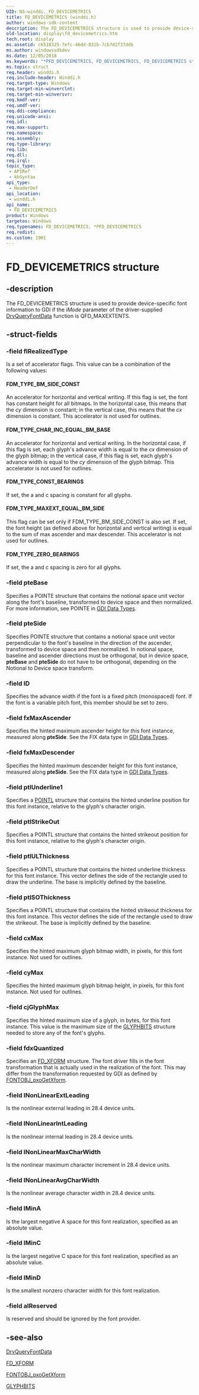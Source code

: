 ```yaml
---
UID: NS:winddi._FD_DEVICEMETRICS
title: FD_DEVICEMETRICS (winddi.h)
author: windows-sdk-content
description: The FD_DEVICEMETRICS structure is used to provide device-specific font information to GDI if the iMode parameter of the driver-supplied DrvQueryFontData function is QFD_MAXEXTENTS.
old-location: display\fd_devicemetrics.htm
tech.root: display
ms.assetid: c6518325-7efc-46dd-831b-7cb7d2f37ddb
ms.author: windowssdkdev
ms.date: 12/05/2018
ms.keywords: "*PFD_DEVICEMETRICS, FD_DEVICEMETRICS, FD_DEVICEMETRICS structure [Display Devices], PFD_DEVICEMETRICS, PFD_DEVICEMETRICS structure pointer [Display Devices], display.fd_devicemetrics, grstrcts_56d66436-e791-4e40-8764-8a15ae4b6853.xml, winddi/FD_DEVICEMETRICS, winddi/PFD_DEVICEMETRICS"
ms.topic: struct
req.header: winddi.h
req.include-header: Winddi.h
req.target-type: Windows
req.target-min-winverclnt: 
req.target-min-winversvr: 
req.kmdf-ver: 
req.umdf-ver: 
req.ddi-compliance: 
req.unicode-ansi: 
req.idl: 
req.max-support: 
req.namespace: 
req.assembly: 
req.type-library: 
req.lib: 
req.dll: 
req.irql: 
topic_type:
 - APIRef
 - kbSyntax
api_type:
 - HeaderDef
api_location:
 - winddi.h
api_name:
 - FD_DEVICEMETRICS
product: Windows
targetos: Windows
req.typenames: FD_DEVICEMETRICS, *PFD_DEVICEMETRICS
req.redist: 
ms.custom: 19H1
---
```


# FD_DEVICEMETRICS structure


## -description


The FD_DEVICEMETRICS structure is used to provide device-specific font information to GDI if the <i>iMode</i> parameter of the driver-supplied <a href="https://msdn.microsoft.com/3f6efd3c-3ddf-4ce6-9527-730e01c45e74">DrvQueryFontData</a> function is QFD_MAXEXTENTS.


## -struct-fields




### -field flRealizedType

Is a set of accelerator flags. This value can be a combination of the following values:





#### FDM_TYPE_BM_SIDE_CONST

An accelerator for horizontal and vertical writing. If this flag is set, the font has constant height for all bitmaps. In the horizontal case, this means that the <i>cy</i> dimension is constant; in the vertical case, this means that the <i>cx</i> dimension is constant. This accelerator is not used for outlines.





#### FDM_TYPE_CHAR_INC_EQUAL_BM_BASE

An accelerator for horizontal and vertical writing. In the horizontal case, if this flag is set, each glyph's advance width is equal to the <i>cx</i> dimension of the glyph bitmap; in the vertical case, if this flag is set, each glyph's advance width is equal to the <i>cy</i> dimension of the glyph bitmap. This accelerator is not used for outlines.





#### FDM_TYPE_CONST_BEARINGS

If set, the a and c spacing is constant for all glyphs.





#### FDM_TYPE_MAXEXT_EQUAL_BM_SIDE

This flag can be set only if FDM_TYPE_BM_SIDE_CONST is also set. If set, the font height (as defined above for horizontal and vertical writing) is equal to the sum of max ascender and max descender. This accelerator is not used for outlines.





#### FDM_TYPE_ZERO_BEARINGS

If set, the a and c spacing is zero for all glyphs.


### -field pteBase

Specifies a POINTE structure that contains the notional space unit vector along the font's baseline, transformed to device space and then normalized. For more information, see POINTE in <a href="https://msdn.microsoft.com/2054aa16-6d86-4db3-8b16-4570b0374e23">GDI Data Types</a>.


### -field pteSide

Specifies POINTE structure that contains a notional space unit vector perpendicular to the font's baseline in the direction of the ascender, transformed to device space and then normalized. In notional space, baseline and ascender directions must be orthogonal, but in device space, <b>pteBase</b> and <b>pteSide</b> do not have to be orthogonal, depending on the Notional to Device space transform.


### -field lD

Specifies the advance width if the font is a fixed pitch (monospaced) font. If the font is a variable pitch font, this member should be set to zero.


### -field fxMaxAscender

Specifies the hinted maximum ascender height for this font instance, measured along <b>pteSide</b>. See the FIX data type in <a href="https://msdn.microsoft.com/2054aa16-6d86-4db3-8b16-4570b0374e23">GDI Data Types</a>.


### -field fxMaxDescender

Specifies the hinted maximum descender height for this font instance, measured along <b>pteSide</b>. See the FIX data type in <a href="https://msdn.microsoft.com/2054aa16-6d86-4db3-8b16-4570b0374e23">GDI Data Types</a>.


### -field ptlUnderline1

Specifies a <a href="https://msdn.microsoft.com/68cd23d7-7898-4132-abfe-4dda527889b9">POINTL</a> structure that contains the hinted underline position for this font instance, relative to the glyph's character origin.


### -field ptlStrikeOut

Specifies a POINTL structure that contains the hinted strikeout position for this font instance, relative to the glyph's character origin.


### -field ptlULThickness

Specifies a POINTL structure that contains the hinted underline thickness for this font instance. This vector defines the side of the rectangle used to draw the underline. The base is implicitly defined by the baseline.


### -field ptlSOThickness

Specifies a POINTL structure that contains the hinted strikeout thickness for this font instance. This vector defines the side of the rectangle used to draw the strikeout. The base is implicitly defined by the baseline.


### -field cxMax

Specifies the hinted maximum glyph bitmap width, in pixels, for this font instance. Not used for outlines.


### -field cyMax

Specifies the hinted maximum glyph bitmap height, in pixels, for this font instance. Not used for outlines.


### -field cjGlyphMax

Specifies the hinted maximum size of a glyph, in bytes, for this font instance. This value is the maximum size of the <a href="https://msdn.microsoft.com/d7e0b5dd-dd94-4fc2-8c90-0d656a84c46b">GLYPHBITS</a> structure needed to store any of the font's glyphs.


### -field fdxQuantized

Specifies an <a href="https://msdn.microsoft.com/4d15a771-fbf2-46ed-9698-faa3840f5f76">FD_XFORM</a> structure. The font driver fills in the font transformation that is actually used in the realization of the font. This may differ from the transformation requested by GDI as defined by <a href="https://msdn.microsoft.com/94d8ddf6-221f-47f0-8772-4364ad2ac1a2">FONTOBJ_pxoGetXform</a>.


### -field lNonLinearExtLeading

Is the nonlinear external leading in 28.4 device units.


### -field lNonLinearIntLeading

Is the nonlinear internal leading in 28.4 device units.


### -field lNonLinearMaxCharWidth

Is the nonlinear maximum character increment in 28.4 device units.


### -field lNonLinearAvgCharWidth

Is the nonlinear average character width in 28.4 device units.


### -field lMinA

Is the largest negative A space for this font realization, specified as an absolute value.


### -field lMinC

Is the largest negative C space for this font realization, specified as an absolute value.


### -field lMinD

Is the smallest nonzero character width for this font realization.


### -field alReserved

Is reserved and should be ignored by the font provider.


## -see-also




<a href="https://msdn.microsoft.com/3f6efd3c-3ddf-4ce6-9527-730e01c45e74">DrvQueryFontData</a>



<a href="https://msdn.microsoft.com/4d15a771-fbf2-46ed-9698-faa3840f5f76">FD_XFORM</a>



<a href="https://msdn.microsoft.com/94d8ddf6-221f-47f0-8772-4364ad2ac1a2">FONTOBJ_pxoGetXform</a>



<a href="https://msdn.microsoft.com/d7e0b5dd-dd94-4fc2-8c90-0d656a84c46b">GLYPHBITS</a>
 

 

